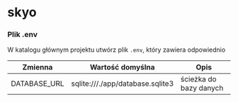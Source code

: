# skyo

### Plik .env

W katalogu głównym projektu utwórz plik `.env`, który zawiera odpowiednio

| Zmienna | Wartość domyślna | Opis |
|---|---|---|
| DATABASE_URL | sqlite:///./app/database.sqlite3 | ścieżka do bazy danych |